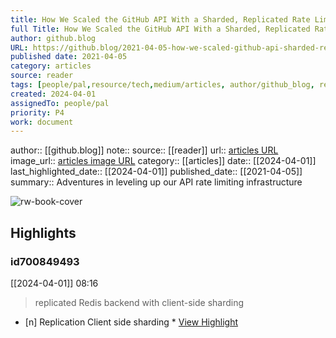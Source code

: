 ```yaml
---
title: How We Scaled the GitHub API With a Sharded, Replicated Rate Limiter in Redis - The GitHub Blog |A|0
full Title: How We Scaled the GitHub API With a Sharded, Replicated Rate Limiter in Redis - The GitHub Blog |A|0
author: github.blog
URL: https://github.blog/2021-04-05-how-we-scaled-github-api-sharded-replicated-rate-limiter-redis/
published date: 2021-04-05
category: articles
source: reader
tags: [people/pal,resource/tech,medium/articles, author/github_blog, reader/reader, date/2024-04-01, area/reader]
created: 2024-04-01
assignedTo: people/pal
priority: P4
work: document
---
```

author:: [[github.blog]]
note:: 
source:: [[reader]]
url:: [articles URL](https://github.blog/2021-04-05-how-we-scaled-github-api-sharded-replicated-rate-limiter-redis/)
image_url:: [articles image URL](https://github.blog/wp-content/uploads/2019/03/engineering-social.png?fit=1201%2C630)
category:: [[articles]]
date:: [[2024-04-01]]
last_highlighted_date:: [[2024-04-01]]
published_date:: [[2021-04-05]]
summary:: Adventures in leveling up our API rate limiting infrastructure


![rw-book-cover](https://github.blog/wp-content/uploads/2019/03/engineering-social.png?fit=1201%2C630)

## Highlights
### id700849493
[[2024-04-01]] 08:16
> replicated Redis backend with client-side sharding

- [n] Replication 
   Client side sharding  * [View Highlight](https://read.readwise.io/read/01htcwvqp99sn6ef4ma4xdd64s)


